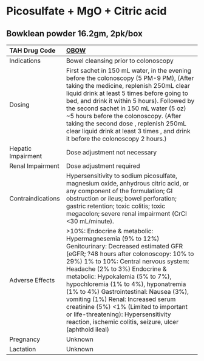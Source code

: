 # Picosulfate + MgO + Citric acid

## Bowklean powder 16.2gm, 2pk/box

| TAH Drug Code      | [**OBOW**](https://www.tahsda.org.tw/drugs/hissearch.php?drug_code=OBOW)                                                                                                                                                                                                                                                                                                                                                                                                                                                 |
|:-------------------|:-------------------------------------------------------------------------------------------------------------------------------------------------------------------------------------------------------------------------------------------------------------------------------------------------------------------------------------------------------------------------------------------------------------------------------------------------------------------------------------------------------------------------|
| Indications        | Bowel cleansing prior to colonoscopy                                                                                                                                                                                                                                                                                                                                                                                                                                                                                     |
| Dosing             | First sachet in 150 mL water, in the evening before the colonoscopy (5 PM-9 PM), (After taking the medicine, replenish 250mL clear liquid drink at least 5 times before going to bed, and drink it within 5 hours). Followed by the second sachet in 150 mL water (5 oz) ~5 hours before the colonoscopy. (After taking the second dose , replenish 250mL clear liquid drink at least 3 times , and drink it before the colonoscopy 2 hours.)                                                                            |
| Hepatic Impairment | Dose adjustment not necessary                                                                                                                                                                                                                                                                                                                                                                                                                                                                                            |
| Renal Impairment   | Dose adjustment required                                                                                                                                                                                                                                                                                                                                                                                                                                                                                                 |
| Contraindications  | Hypersensitivity to sodium picosulfate, magnesium oxide, anhydrous citric acid, or any component of the formulation; GI obstruction or ileus; bowel perforation; gastric retention; toxic colitis; toxic megacolon; severe renal impairment (CrCl <30 mL/minute).                                                                                                                                                                                                                                                        |
| Adverse Effects    | >10%: Endocrine & metabolic: Hypermagnesemia (9% to 12%) Genitourinary: Decreased estimated GFR (eGFR; ?48 hours after colonoscopy: 10% to 29%) 1% to 10%: Central nervous system: Headache (2% to 3%) Endocrine & metabolic: Hypokalemia (5% to 7%), hypochloremia (1% to 4%), hyponatremia (1% to 4%) Gastrointestinal: Nausea (3%), vomiting (1%) Renal: Increased serum creatinine (5%) <1% (Limited to important or life-threatening): Hypersensitivity reaction, ischemic colitis, seizure, ulcer (aphthoid ileal) |
| Pregnancy          | Unknown                                                                                                                                                                                                                                                                                                                                                                                                                                                                                                                  |
| Lactation          | Unknown                                                                                                                                                                                                                                                                                                                                                                                                                                                                                                                  |

